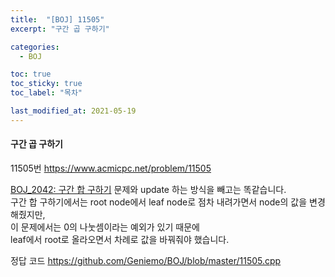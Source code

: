 ```yaml
---
title:  "[BOJ] 11505"
excerpt: "구간 곱 구하기"

categories:
  - BOJ

toc: true
toc_sticky: true
toc_label: "목차"

last_modified_at: 2021-05-19
---
```


#### 구간 곱 구하기

11505번 <https://www.acmicpc.net/problem/11505>

[BOJ_2042: 구간 합 구하기](https://geniemo.github.io/boj/2042/) 문제와 update 하는 방식을 빼고는 똑같습니다.<br>
구간 합 구하기에서는 root node에서 leaf node로 점차 내려가면서 node의 값을 변경해줬지만,<br>
이 문제에서는 0의 나눗셈이라는 예외가 있기 때문에<br>
leaf에서 root로 올라오면서 차례로 값을 바꿔줘야 했습니다.

정답 코드 <https://github.com/Geniemo/BOJ/blob/master/11505.cpp>